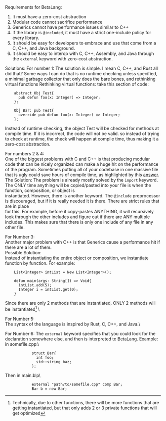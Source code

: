 Requirements for BetaLang:
  1. It must have a zero-cost abstraction
  2. Modular code cannot sacrifice performance
  3. Generics cannot have performance issues similar to C++
  4. If the library is `@included`, it must have a strict one-include policy for every library.
  5. It should be easy for developers to embrace and use that come from a C, C++, and Java background.
  6. It should be easy to interop with C, C++, Assembly, and Java through the `external` keyword with zero-cost abstraction.

Solutions:
  For number 1:
    The solution is simple. I mean C, C++, and Rust all did that? Some ways I can do that is no runtime checking unless specified, a minimal garbage collector that only does the   bare bones, and rethinking virtual functions
      Rethinking virtual functions:
        take this section of code:
        
        abstract Obj Test{
          pub defun foo(x: Integer) => Integer;
        };

        Obj Bar: pub Test{
          override pub defun foo(x: Integer) => Integer;
        };
    

  Instead of runtime checking, the object Test will be checked for methods at compile time. If it is incorrect, the code will not be valid.
  so instead of trying to check at runtime, the check will happen at compile time, thus making it a zero-cost abstraction.
        
  For numbers 2 & 4: \
    One of the biggest problems with C and C++ is that producing modular code that can be nicely organized can make a huge hit on the performance of the program. Sometimes
    putting all of your codebase in one massive file that is ugly could save hours of compile time, as highlighted by this [answer](https://stackoverflow.com/a/318495/21485913). 
    The Solution:
      The problem is already mostly solved by the `import` keyword. The ONLY time anything will be copied/pasted into your file is when the function, composition, or object is\
      instantiated. However, there is another keyword. The `@include` preprocessor is discouraged, but if it is really needed it is there. There are strict rules that are in place \
      for this. For example, before it copy-pastes ANYTHING, it will recursively look through the other includes and figure out if there are ANY multiple includes. This makes sure
      that there is only one include of any file in any other file.

  For Number 3:\
    Another major problem with C++ is that Generics cause a performance hit if there are a lot of them.\
    Possible Solution: \
      Instead of instantiating the entire object or composition, we instantiate function by function. For example:
        
        List<Integer> intList = New List<Integer>();

        defun main(args: String[]) => Void{
          intList.add(5);
          Integer i = intList.get(0);
        }
        
        
  Since there are only 2 methods that are instantiated, ONLY 2 methods will be instantiated[^1] \

  For Number 5:\
    The syntax of the language is inspired by Rust, C, C++, and Java.\

  For Number 6:
    The `external` keyword specifies that you could look for the declaration somewhere else, and then is interpreted to BetaLang.
    Example: in somefile.cpp:\
            
                struct Bar{
                  int foo;
                  std::string baz;
                };
                
              

  Then in main.blp\
  
              
                external "path/to/somefile.cpp" comp Bar;
                Bar b = new Bar;
              


[^1]: Technically, due to other functions, there will be more functions that are getting instantiated, but that only adds 2 or 3 private functions that will get optimized







        

  
  
